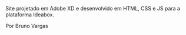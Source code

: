 Site projetado em Adobe XD e desenvolvido em HTML, CSS e JS para a plataforma Ideabox.

Por Bruno Vargas
